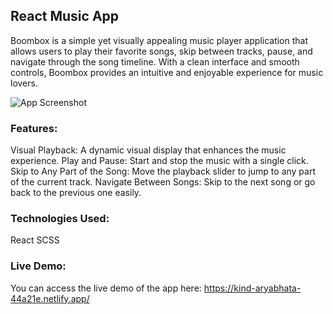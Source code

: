 ## React Music App

Boombox is a simple yet visually appealing music player application that allows users to play their favorite songs, skip between tracks, pause, and navigate through the song timeline. With a clean interface and smooth controls, Boombox provides an intuitive and enjoyable experience for music lovers.

<img src="https://raw.githubusercontent.com/hulchenko/boombox/main/public/img/desktop-screen.png" alt="App Screenshot"/>

### Features:

Visual Playback: A dynamic visual display that enhances the music experience.
Play and Pause: Start and stop the music with a single click.
Skip to Any Part of the Song: Move the playback slider to jump to any part of the current track.
Navigate Between Songs: Skip to the next song or go back to the previous one easily.

### Technologies Used:

React
SCSS

### Live Demo:

You can access the live demo of the app here: https://kind-aryabhata-44a21e.netlify.app/
